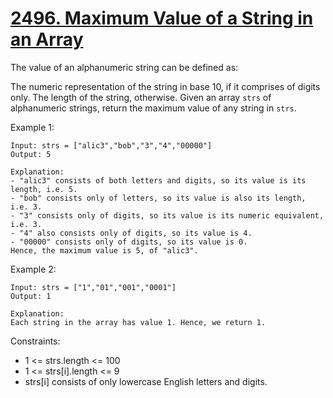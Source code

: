 # [2496. Maximum Value of a String in an Array](https://leetcode.com/problems/maximum-value-of-a-string-in-an-array/description/)

The value of an alphanumeric string can be defined as:

The numeric representation of the string in base 10, if it comprises of digits only.
The length of the string, otherwise.
Given an array `strs` of alphanumeric strings, return the maximum value of any string in `strs`.

 

Example 1:

    Input: strs = ["alic3","bob","3","4","00000"]
    Output: 5

    Explanation: 
    - "alic3" consists of both letters and digits, so its value is its length, i.e. 5.
    - "bob" consists only of letters, so its value is also its length, i.e. 3.
    - "3" consists only of digits, so its value is its numeric equivalent, i.e. 3.
    - "4" also consists only of digits, so its value is 4.
    - "00000" consists only of digits, so its value is 0.
    Hence, the maximum value is 5, of "alic3".

Example 2:

    Input: strs = ["1","01","001","0001"]
    Output: 1

    Explanation: 
    Each string in the array has value 1. Hence, we return 1.
 

Constraints:

* 1 <= strs.length <= 100
* 1 <= strs[i].length <= 9
* strs[i] consists of only lowercase English letters and digits.
